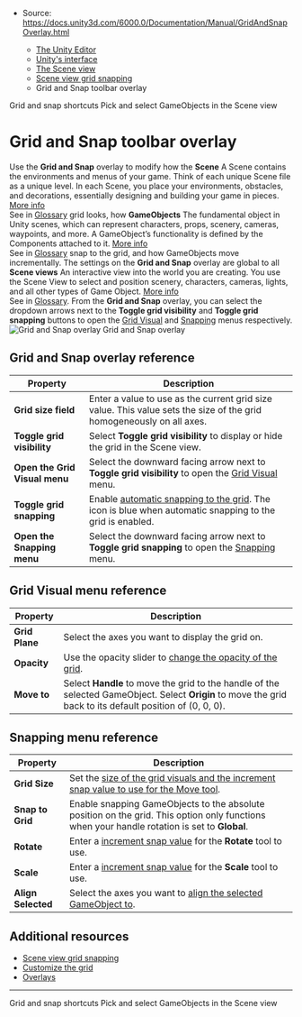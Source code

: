 * Source: https://docs.unity3d.com/6000.0/Documentation/Manual/GridAndSnapOverlay.html

  * [The Unity Editor](https://docs.unity3d.com/6000.0/Documentation/Manual/unity-editor.html)
  * [Unity's interface](https://docs.unity3d.com/6000.0/Documentation/Manual/UsingTheEditor.html)
  * [The Scene view](https://docs.unity3d.com/6000.0/Documentation/Manual/UsingTheSceneView.html)
  * [Scene view grid snapping](https://docs.unity3d.com/6000.0/Documentation/Manual/GridSnapping.html)
  * Grid and Snap toolbar overlay


[](https://docs.unity3d.com/6000.0/Documentation/Manual/GridShortcuts.html)
Grid and snap shortcuts
[](https://docs.unity3d.com/6000.0/Documentation/Manual/ScenePicking.html)
Pick and select GameObjects in the Scene view
# Grid and Snap toolbar overlay
Use the **Grid and Snap** overlay to modify how the **Scene** A Scene contains the environments and menus of your game. Think of each unique Scene file as a unique level. In each Scene, you place your environments, obstacles, and decorations, essentially designing and building your game in pieces. [More info](https://docs.unity3d.com/6000.0/Documentation/Manual/CreatingScenes.html)  
See in [Glossary](https://docs.unity3d.com/6000.0/Documentation/Manual/Glossary.html#Scene) grid looks, how **GameObjects** The fundamental object in Unity scenes, which can represent characters, props, scenery, cameras, waypoints, and more. A GameObject’s functionality is defined by the Components attached to it. [More info](https://docs.unity3d.com/6000.0/Documentation/Manual/class-GameObject.html)  
See in [Glossary](https://docs.unity3d.com/6000.0/Documentation/Manual/Glossary.html#GameObject) snap to the grid, and how GameObjects move incrementally.
The settings on the **Grid and Snap** overlay are global to all **Scene views** An interactive view into the world you are creating. You use the Scene View to select and position scenery, characters, cameras, lights, and all other types of Game Object. [More info](https://docs.unity3d.com/6000.0/Documentation/Manual/UsingTheSceneView.html)  
See in [Glossary](https://docs.unity3d.com/6000.0/Documentation/Manual/Glossary.html#SceneView).
From the **Grid and Snap** overlay, you can select the dropdown arrows next to the **Toggle grid visibility** and **Toggle grid snapping** buttons to open the [Grid Visual](https://docs.unity3d.com/6000.0/Documentation/Manual/GridAndSnapOverlay.html#grid-visual-menu-reference) and [Snapping](https://docs.unity3d.com/6000.0/Documentation/Manual/GridAndSnapOverlay.html#snapping-menu-reference) menus respectively.
![Grid and Snap overlay](https://docs.unity3d.com/6000.0/Documentation/uploads/Main/scene-grids-overlay.png) Grid and Snap overlay
## Grid and Snap overlay reference
**Property** | **Description**  
---|---  
**Grid size field** | Enter a value to use as the current grid size value. This value sets the size of the grid homogeneously on all axes.  
**Toggle grid visibility** | Select **Toggle grid visibility** to display or hide the grid in the Scene view.  
**Open the Grid Visual menu** | Select the downward facing arrow next to **Toggle grid visibility** to open the [Grid Visual](https://docs.unity3d.com/6000.0/Documentation/Manual/GridAndSnapOverlay.html#grid-visual-menu-reference) menu.  
**Toggle grid snapping** | Enable [automatic snapping to the grid](https://docs.unity3d.com/6000.0/Documentation/Manual/GridSnap.html). The icon is blue when automatic snapping to the grid is enabled.  
**Open the Snapping menu** | Select the downward facing arrow next to **Toggle grid snapping** to open the [Snapping](https://docs.unity3d.com/6000.0/Documentation/Manual/GridAndSnapOverlay.html#snapping-menu-reference) menu.  
## Grid Visual menu reference
**Property** | **Description**  
---|---  
**Grid Plane** | Select the axes you want to display the grid on.  
**Opacity** | Use the opacity slider to [change the opacity of the grid](https://docs.unity3d.com/6000.0/Documentation/Manual/CustomizeGrid.html#change-the-opacity-of-the-grid).  
**Move to** | Select **Handle** to move the grid to the handle of the selected GameObject. Select **Origin** to move the grid back to its default position of (0, 0, 0).  
## Snapping menu reference
**Property** | **Description**  
---|---  
**Grid Size** | Set the [size of the grid visuals and the increment snap value to use for the Move tool](https://docs.unity3d.com/6000.0/Documentation/Manual/CustomizeGrid.html#resize-the-grid).  
**Snap to Grid** | Enable snapping GameObjects to the absolute position on the grid. This option only functions when your handle rotation is set to **Global**.  
**Rotate** | Enter a [increment snap value](https://docs.unity3d.com/6000.0/Documentation/Manual/SnapIncrements.html) for the **Rotate** tool to use.  
**Scale** | Enter a [increment snap value](https://docs.unity3d.com/6000.0/Documentation/Manual/SnapIncrements.html) for the **Scale** tool to use.  
**Align Selected** | Select the axes you want to [align the selected GameObject to](https://docs.unity3d.com/6000.0/Documentation/Manual/GridAlign.html).  
## Additional resources
  * [Scene view grid snapping](https://docs.unity3d.com/6000.0/Documentation/Manual/GridSnapping.html)
  * [Customize the grid](https://docs.unity3d.com/6000.0/Documentation/Manual/CustomizeGrid.html)
  * [Overlays](https://docs.unity3d.com/6000.0/Documentation/Manual/overlays.html)


* * *
[](https://docs.unity3d.com/6000.0/Documentation/Manual/GridShortcuts.html)
Grid and snap shortcuts
[](https://docs.unity3d.com/6000.0/Documentation/Manual/ScenePicking.html)
Pick and select GameObjects in the Scene view
